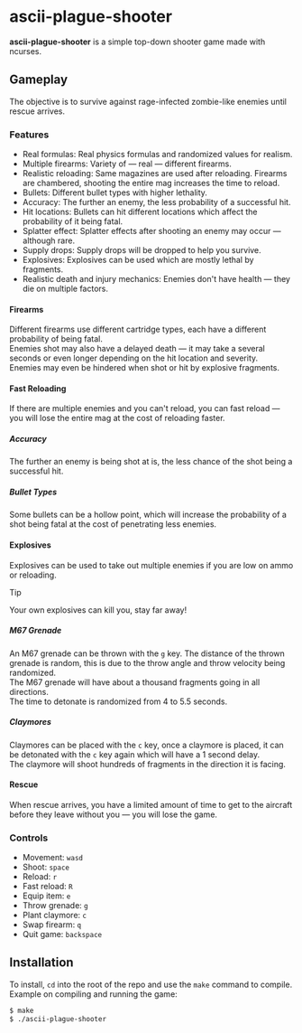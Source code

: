 # ascii-plague-shooter
**ascii-plague-shooter** is a simple top-down shooter game made with ncurses.<br>

## Gameplay
The objective is to survive against rage-infected zombie-like enemies
 until rescue arrives.<br>

### Features
- Real formulas: Real physics formulas and randomized values for realism.
- Multiple firearms: Variety of &#8212; real &#8212; different firearms.
- Realistic reloading: Same magazines are used after reloading. Firearms
 are chambered, shooting the entire mag increases the time to reload.
- Bullets: Different bullet types with higher lethality.
- Accuracy: The further an enemy, the less probability of a successful hit.
- Hit locations: Bullets can hit different locations which affect the
 probability of it being fatal.
- Splatter effect: Splatter effects after shooting an enemy may occur &#8212;
 although rare.
- Supply drops: Supply drops will be dropped to help you survive.
- Explosives: Explosives can be used which are mostly lethal by fragments.
- Realistic death and injury mechanics: Enemies don't have health &#8212;
 they die on multiple factors.

#### Firearms
Different firearms use different cartridge types, each have a different
 probability of being fatal.<br>
Enemies shot may also have a delayed death &#8212; it may take a several
 seconds or even longer depending on the hit location and severity.<br>
Enemies may even be hindered when shot or hit by explosive fragments.
#### Fast Reloading
If there are multiple enemies and you can't reload, you can fast reload &#8212;
 you will lose the entire mag at the cost of reloading faster.
##### Accuracy
The further an enemy is being shot at is, the less chance of the shot being
 a successful hit.
##### Bullet Types
Some bullets can be a hollow point, which will increase the probability of
 a shot being fatal at the cost of penetrating less enemies.

#### Explosives
Explosives can be used to take out multiple enemies if you are low on ammo
 or reloading.
> [!TIP]
> Your own explosives can kill you, stay far away!
##### M67 Grenade
An M67 grenade can be thrown with the `g` key. The distance of the thrown
 grenade is random, this is due to the throw angle and throw velocity being
 randomized.<br>
The M67 grenade will have about a thousand fragments going in all
 directions.<br>
The time to detonate is randomized from 4 to 5.5 seconds.
##### Claymores
Claymores can be placed with the `c` key, once a claymore is placed, it can
 be detonated with the `c` key again which will have a 1 second delay.<br>
The claymore will shoot hundreds of fragments in the direction it is facing.

#### Rescue
When rescue arrives, you have a limited amount of time to get to the aircraft
 before they leave without you &#8212; you will lose the game.

### Controls
- Movement: `wasd`
- Shoot: `space`
- Reload: `r`
- Fast reload: `R`
- Equip item: `e`
- Throw grenade: `g`
- Plant claymore: `c`
- Swap firearm: `q`
- Quit game: `backspace`

## Installation
To install, `cd` into the root of the repo and use the `make` command to
 compile.<br>
Example on compiling and running the game:
```bash
$ make
$ ./ascii-plague-shooter
```
